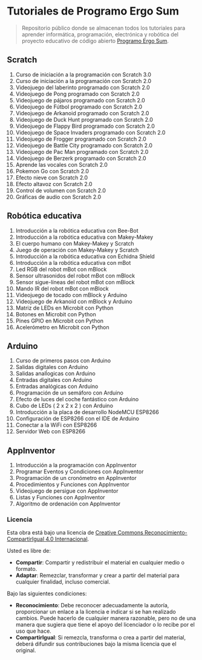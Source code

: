 # Tutoriales de Programo Ergo Sum

> Repositorio público donde se almacenan todos los tutoriales para aprender informática, programación, electrónica y robótica del proyecto educativo de código abierto [Programo Ergo Sum][PES-COM].

## Scratch

1. Curso de iniciación a la programación con Scratch 3.0
2. Curso de iniciación a la programación con Scratch 2.0
3. Videojuego del laberinto programado con Scratch 2.0
4. Videojuego de Pong programado con Scratch 2.0
5. Videojuego de pájaros programado con Scratch 2.0
6. Videojuego de Fútbol programado con Scratch 2.0
7. Videojuego de Arkanoid programado con Scratch 2.0
8. Videojuego de Duck Hunt programado con Scratch 2.0
9. Videojuego de Flappy Bird programado con Scratch 2.0
10. Videojuego de Space Invaders programado con Scratch 2.0
11. Videojuego de Frogger programado con Scratch 2.0
12. Videojuego de Battle City programado con Scratch 2.0
13. Videojuego de Pac Man programado con Scratch 2.0
14. Videojuego de Berzerk programado con Scratch 2.0
15. Aprende las vocales con Scratch 2.0
16. Pokemon Go con Scratch 2.0
17. Efecto nieve con Scratch 2.0
18. Efecto altavoz con Scratch 2.0
19. Control de volumen con Scratch 2.0
20. Gráficas de audio con Scratch 2.0

## Robótica educativa

1. Introducción a la robótica educativa con Bee-Bot
2. Introducción a la robótica educativa con Makey-Makey
3. El cuerpo humano con Makey-Makey y Scratch
4. Juego de operación con Makey-Makey y Scratch
5. Introducción a la robótica educativa con Echidna Shield
6. Introducción a la robótica educativa con mBot
7. Led RGB del robot mBot con mBlock
8. Sensor ultrasonidos del robot mBot con mBlock
9. Sensor sigue-líneas del robot mBot con mBlock
10. Mando IR del robot mBot con mBlock
11. Videojuego de tocado con mBlock y Arduino
12. Videojuego de Arkanoid con mBlock y Arduino
13. Matriz de LEDs en Microbit con Python
14. Botones en Microbit con Python
15. Pines GPIO en Microbit con Python
16. Acelerómetro en Microbit con Python

## Arduino

1. Curso de primeros pasos con Arduino
2. Salidas digitales con Arduino
3. Salidas analĺogicas con Arduino
4. Entradas digitales con Arduino
5. Entradas analógicas con Arduino
6. Programación de un semáforo con Arduino
7. Efecto de luces del coche fantástico con Arduino
8. Cubo de LEDs ( 2 x 2 x 2 ) con Arduino
9. Introducción a la placa de desarrollo NodeMCU ESP8266
10. Configuración de ESP8266 con el IDE de Arduino
11. Conectar a la WiFi con ESP8266
12. Servidor Web con ESP8266

## AppInventor

1. Introducción a la programación con AppInventor
2. Programar Eventos y Condiciones con AppInventor
3. Programación de un cronómetro en AppInventor
4. Procedimientos y Funciones con AppInventor
5. Videojuego de persigue con AppInventor
6. Listas y Funciones con AppInventor
7. Algoritmo de ordenación con AppInventor



### Licencia

Esta obra está bajo una licencia de [Creative Commons Reconocimiento-CompartirIgual 4.0 Internacional][CC-BY-SA].

Usted es libre de:

* **Compartir**: Compartir y redistribuir el material en cualquier medio o formato.
* **Adaptar**: Remezclar, transformar y crear a partir del material para cualquier finalidad, incluso comercial.

Bajo las siguientes condiciones:

* **Reconocimiento**: Debe reconocer adecuadamente la autoría, proporcionar un enlace a la licencia e indicar si se han realizado cambios. Puede hacerlo de cualquier manera razonable, pero no de una manera que sugiera que tiene el apoyo del licenciador o lo recibe por el uso que hace.
* **CompartirIgual**: Si remezcla, transforma o crea a partir del material, deberá difundir sus contribuciones bajo la misma licencia que el original.


[CC-BY-SA]: https://creativecommons.org/licenses/by-sa/4.0/deed.es_ES
[PES-COM]: https://www.programoergosum.com
